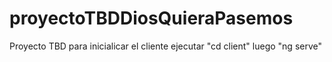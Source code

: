 # proyectoTBDDiosQuieraPasemos
Proyecto TBD
para inicialicar el cliente ejecutar "cd client" luego "ng serve"